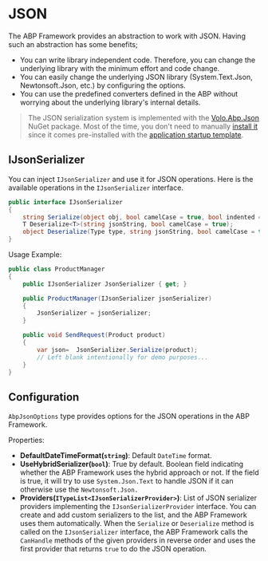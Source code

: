 # JSON
The ABP Framework provides an abstraction to work with JSON. Having such an abstraction has some benefits;

* You can write library independent code. Therefore, you can change the underlying library with the minimum effort and code change.
* You can easily change the underlying JSON library (System.Text.Json, Newtonsoft.Json, etc.) by configuring the options.
* You can use the predefined converters defined in the ABP without worrying about the underlying library's internal details.

> The JSON serialization system is implemented with the [Volo.Abp.Json](https://www.nuget.org/packages/Volo.Abp.Json) NuGet package. Most of the time, you don't need to manually [install it](https://abp.io/package-detail/Volo.Abp.Json) since it comes pre-installed with the [application startup template](Startup-Templates/Application.md).

## IJsonSerializer

You can inject `IJsonSerializer` and use it for JSON operations. Here is the available operations in the `IJsonSerializer` interface.

```csharp
public interface IJsonSerializer
{
    string Serialize(object obj, bool camelCase = true, bool indented = false);
    T Deserialize<T>(string jsonString, bool camelCase = true);
    object Deserialize(Type type, string jsonString, bool camelCase = true);
}
```
Usage Example:

```csharp
public class ProductManager
{
    public IJsonSerializer JsonSerializer { get; }

    public ProductManager(IJsonSerializer jsonSerializer)
    {
        JsonSerializer = jsonSerializer;
    }

    public void SendRequest(Product product)
    {
        var json=  JsonSerializer.Serialize(product);
        // Left blank intentionally for demo purposes...
    }
}
```

## Configuration

`AbpJsonOptions` type provides options for the JSON operations in the ABP Framework.

Properties:
* **DefaultDateTimeFormat(`string`)**: Default `DateTime` format.
* **UseHybridSerializer(`bool`)**: True by default. Boolean field indicating whether the ABP Framework uses the hybrid approach or not. If the field is true, it will try to use `System.Json.Text` to handle JSON if it can otherwise use the `Newtonsoft.Json.`
* **Providers(`ITypeList<IJsonSerializerProvider>`)**: List of JSON serializer providers implementing the `IJsonSerializerProvider` interface. You can create and add custom serializers to the list, and the ABP Framework uses them automatically. When the `Serialize` or `Deserialize` method is called on the `IJsonSerializer` interface, the ABP Framework calls the `CanHandle` methods of the given providers in reverse order and uses the first provider that returns `true` to do the JSON operation.


